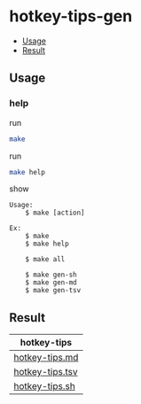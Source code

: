 

# hotkey-tips-gen

* [Usage](#usage)
* [Result](#result)




## Usage


### help

run

``` sh
make
```

run

``` sh
make help
```

show

```
Usage:
	$ make [action]

Ex:
	$ make
	$ make help

	$ make all

	$ make gen-sh
	$ make gen-md
	$ make gen-tsv

```




## Result

| hotkey-tips |
| ----------- |
| [hotkey-tips.md](https://github.com/samwhelp/lingmo-adjustment/blob/main/project/gen/hotkey-tips/dist/locale/en_US/hotkey-tips.md) |
| [hotkey-tips.tsv](https://github.com/samwhelp/lingmo-adjustment/blob/main/project/gen/hotkey-tips/dist/locale/en_US/hotkey-tips.tsv) |
| [hotkey-tips.sh](https://github.com/samwhelp/lingmo-adjustment/blob/main/project/gen/hotkey-tips/dist/locale/en_US/hotkey-tips.sh) |
